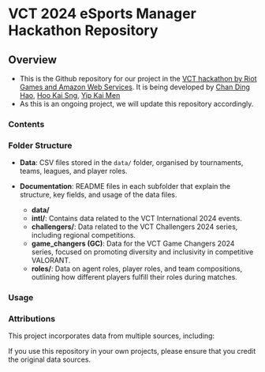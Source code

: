 # VCT 2024 eSports Manager Hackathon Repository

## Overview
- This is the Github repository for our project in the [VCT hackathon by Riot Games and Amazon Web Services](https://vcthackathon.devpost.com). It is being developed by [Chan Ding Hao](https://www.linkedin.com/in/dhchan/), [Hoo Kai Sng](https://www.linkedin.com/in/kai-sng-hoo-081a3622a/), [Yip Kai Men](https://www.linkedin.com/in/yipkaimen/)
- As this is an ongoing project, we will update this repository accordingly.

### Contents

### Folder Structure
- **Data**: CSV files stored in the `data/` folder, organised by tournaments, teams, leagues, and player roles.
- **Documentation**: README files in each subfolder that explain the structure, key fields, and usage of the data files.

  - **data/**
  - **intl/**: Contains data related to the VCT International 2024 events.
  - **challengers/**: Data related to the VCT Challengers 2024 series, including regional competitions.
  - **game_changers (GC)**: Data for the VCT Game Changers 2024 series, focused on promoting diversity and inclusivity in competitive VALORANT.
  - **roles/**: Data on agent roles, player roles, and team compositions, outlining how different players fulfill their roles during matches.

### Usage

### Attributions

This project incorporates data from multiple sources, including:

If you use this repository in your own projects, please ensure that you credit the original data sources.

